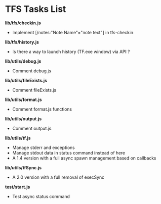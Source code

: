 # TFS Tasks List

**lib/tfs/checkin.js**

- Implement [/notes:"Note Name"="note text"] in tfs-checkin

**lib/tfs/history.js**

- Is there a way to launch history (TF.exe window) via API ?

**lib/utils/debug.js**

- Comment debug.js

**lib/utils/fileExists.js**

- Comment fileExists.js

**lib/utils/format.js**

- Comment format.js functions

**lib/utils/output.js**

- Comment output.js

**lib/utils/tf.js**

- Manage stderr and exceptions
- Manage stdout data in status command instead of here
- A 1.4 version with a full async spawn management based on callbacks

**lib/utils/tfSync.js**

- A 2.0 version with a full removal of execSync

**test/start.js**

- Test async status command
